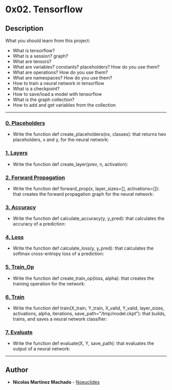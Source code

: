 # 0x02. Tensorflow

## Description
What you should learn from this project:

* What is tensorflow?
* What is a session? graph?
* What are tensors?
* What are variables? constants? placeholders? How do you use them?
* What are operations? How do you use them?
* What are namespaces? How do you use them?
* How to train a neural network in tensorflow
* What is a checkpoint?
* How to save/load a model with tensorflow
* What is the graph collection?
* How to add and get variables from the collection

---

### [0. Placeholders](./0-create_placeholders.py)
* Write the function def create_placeholders(nx, classes): that returns two placeholders, x and y, for the neural network:


### [1. Layers](./1-create_layer.py)
* Write the function def create_layer(prev, n, activation):


### [2. Forward Propagation](./2-forward_prop.py)
* Write the function def forward_prop(x, layer_sizes=[], activations=[]): that creates the forward propagation graph for the neural network:


### [3. Accuracy](./3-calculate_accuracy.py)
* Write the function def calculate_accuracy(y, y_pred): that calculates the accuracy of a prediction:


### [4. Loss](./4-calculate_loss.py)
* Write the function def calculate_loss(y, y_pred): that calculates the softmax cross-entropy loss of a prediction:


### [5. Train_Op](./5-create_train_op.py)
* Write the function def create_train_op(loss, alpha): that creates the training operation for the network:


### [6. Train](./6-train.py)
* Write the function def train(X_train, Y_train, X_valid, Y_valid, layer_sizes, activations, alpha, iterations, save_path="/tmp/model.ckpt"): that builds, trains, and saves a neural network classifier:


### [7. Evaluate](./7-evaluate.py)
* Write the function def evaluate(X, Y, save_path): that evaluates the output of a neural network:

---

## Author
* **Nicolas Martinez Machado** - [Noeuclides](https://github.com/Noeuclides)